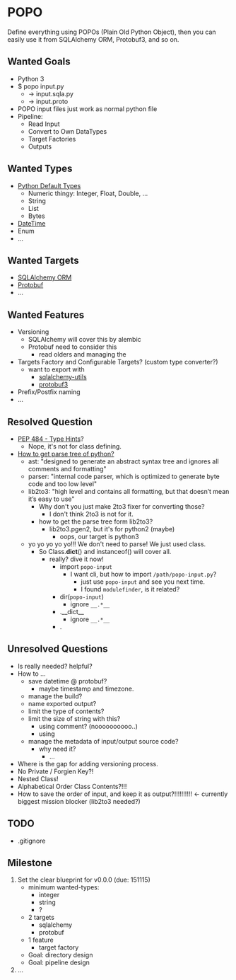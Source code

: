 <!--
.. link: https://google.com
-->

# POPO
Define everything using POPOs (Plain Old Python Object), then you can easily use it from SQLAlchemy ORM, Protobuf3, and so on.

## Wanted Goals
- Python 3
- $ popo input.py
	- -> input.sqla.py
	- -> input.proto
- POPO input files just work as normal python file
- Pipeline:
	- Read Input
	- Convert to Own DataTypes
	- Target Factories
	- Outputs

## Wanted Types
- [Python Default Types](https://docs.python.org/3/reference/datamodel.html#the-standard-type-hierarchy)
	- Numeric thingy: Integer, Float, Double, ...
	- String
	- List
	- Bytes
- [DateTime](https://docs.python.org/3.5/library/datetime.html#datetime.datetime.now)
- Enum
- ...

## Wanted Targets
- [SQLAlchemy ORM](http://www.sqlalchemy.org/)
- [Protobuf](https://developers.google.com/protocol-buffers/docs/proto3#scalar)
- ...

## Wanted Features
- Versioning
	- SQLAlchemy will cover this by alembic
	- Protobuf need to consider this
		- read olders and managing the 
- Targets Factory and Configurable Targets? (custom type converter?)
	- want to export with
		- [sqlalchemy-utils](https://github.com/kvesteri/sqlalchemy-utils)
		- [protobuf3](https://github.com/Pr0Ger/protobuf3)
- Prefix/Postfix naming
- ...

## Resolved Question
- [PEP 484 - Type Hints](https://www.python.org/dev/peps/pep-0484/)?
	- Nope, it's not for class defining.
- [How to get parse tree of python?](http://python3porting.com/fixers.html)
	- ast: "designed to generate an abstract syntax tree and ignores all comments and formatting"
	- parser: "internal code parser, which is optimized to generate byte code and too low level"
	- lib2to3: "high level and contains all formatting, but that doesn’t mean it’s easy to use"
		- Why don't you just make 2to3 fixer for converting those?
			- I don't think 2to3 is not for it.
		- how to get the parse tree form lib2to3?
			- lib2to3.pgen2, but it's for python2 (maybe)
				- oops, our target is python3
	- yo yo yo yo yo!!! We don't need to parse! We just used class.
		- So Class.__dict__() and instanceof() will cover all.
			- really? dive it now!
				- import `popo-input`
					- I want cli, but how to import `/path/popo-input.py`?
						- just use `popo-input` and see you next time.
						- I found `modulefinder`, is it related?
				- dir(`popo-input`)
					- ignore `__.*__`
				- .\_\_dict\_\_
					- ignore `__.*__`
				- .

## Unresolved Questions
- Is really needed? helpful?
- How to ...
	- save datetime @ protobuf?
		- maybe timestamp and timezone.
	- manage the build?
	- name exported output?
	- limit the type of contents?
	- limit the size of string with this?
		- using comment? (noooooooooo..)
		- using 
	- manage the metadata of input/output source code?
		- why need it?
			- ...
- Where is the gap for adding versioning process.
- No Private / Forgien Key?!
- Nested Class!
- Alphabetical Order Class Contents?!!!
- How to save the order of input, and keep it as output?!!!!!!!!!! <- currently biggest mission blocker (lib2to3 needed?)

## TODO
- .gitignore

## Milestone
1. Set the clear blueprint for v0.0.0 (due: 151115)
	- minimum wanted-types: 
		- integer
		- string
		- ?
	- 2 targets
		- sqlalchemy
		- protobuf
	- 1 feature
		- target factory
	- Goal: directory design
	- Goal: pipeline design
2. ...
